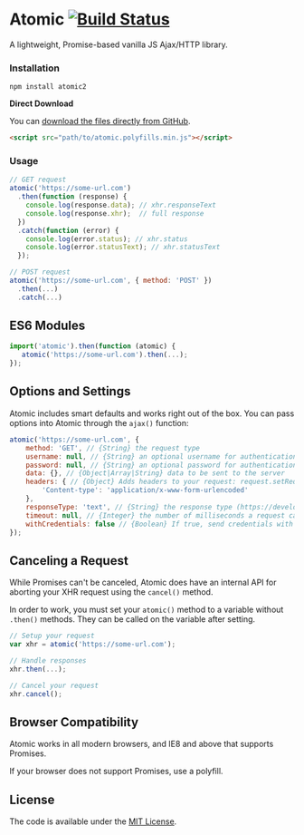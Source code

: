 # Atomic [![Build Status](https://travis-ci.org/cferdinandi/atomic.svg)](https://travis-ci.org/cferdinandi/atomic)

A lightweight, Promise-based vanilla JS Ajax/HTTP library.

### Installation

```
npm install atomic2
```

**Direct Download**

You can [download the files directly from GitHub](https://github.com/garygreen/atomic/archive/master.zip).

```html
<script src="path/to/atomic.polyfills.min.js"></script>
```

### Usage

```js
// GET request
atomic('https://some-url.com')
  .then(function (response) {
	console.log(response.data); // xhr.responseText
	console.log(response.xhr);  // full response
  })
  .catch(function (error) {
	console.log(error.status); // xhr.status
	console.log(error.statusText); // xhr.statusText
  });

// POST request
atomic('https://some-url.com', { method: 'POST' })
  .then(...)
  .catch(...)
```

## ES6 Modules

```js
import('atomic').then(function (atomic) {
   atomic('https://some-url.com').then(...);
});
```

## Options and Settings

Atomic includes smart defaults and works right out of the box. You can pass options into Atomic through the `ajax()` function:

```js
atomic('https://some-url.com', {
	method: 'GET', // {String} the request type
	username: null, // {String} an optional username for authentication purposes
	password: null, // {String} an optional password for authentication purposes
	data: {}, // {Object|Array|String} data to be sent to the server
	headers: { // {Object} Adds headers to your request: request.setRequestHeader(key, value)
		'Content-type': 'application/x-www-form-urlencoded'
	},
	responseType: 'text', // {String} the response type (https://developer.mozilla.org/en-US/docs/Web/API/XMLHttpRequest/responseType)
	timeout: null, // {Integer} the number of milliseconds a request can take before automatically being terminated
	withCredentials: false // {Boolean} If true, send credentials with request (https://developer.mozilla.org/en-US/docs/Web/API/XMLHttpRequest/withCredentials)
});
```

## Canceling a Request

While Promises can't be canceled, Atomic does have an internal API for aborting your XHR request using the `cancel()` method.

In order to work, you must set your `atomic()` method to a variable without `.then()` methods. They can be called on the variable after setting.

```js
// Setup your request
var xhr = atomic('https://some-url.com');

// Handle responses
xhr.then(...);

// Cancel your request
xhr.cancel();
```

## Browser Compatibility

Atomic works in all modern browsers, and IE8 and above that supports Promises.

If your browser does not support Promises, use a polyfill.

## License

The code is available under the [MIT License](LICENSE.md).